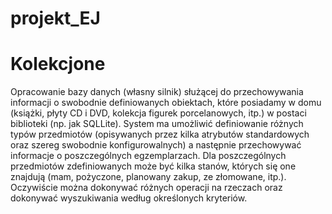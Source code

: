 # projekt_EJ

# Kolekcjone

Opracowanie bazy danych (własny silnik) służącej do przechowywania informacji o swobodnie definiowanych obiektach, które posiadamy w domu (książki, płyty CD i DVD, kolekcja figurek porcelanowych, itp.) w postaci biblioteki (np. jak SQLLite). System ma umożliwić definiowanie różnych typów przedmiotów (opisywanych przez kilka atrybutów standardowych oraz szereg swobodnie konfigurowalnych) a następnie przechowywać informacje o poszczególnych egzemplarzach. Dla poszczególnych przedmiotów zdefiniowanych może być kilka stanów, których się one znajdują (mam, pożyczone, planowany zakup, ze złomowane, itp.). Oczywiście można dokonywać różnych operacji na rzeczach oraz dokonywać wyszukiwania według określonych kryteriów.